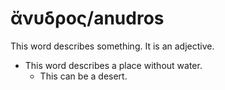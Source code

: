 # ἄνυδρος/anudros
This word describes something. It is an adjective.

* This word describes a place without water.
    * This can be a desert.
